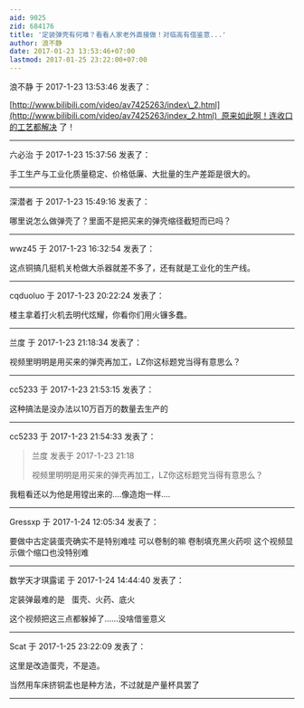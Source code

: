 ```yaml
---
aid: 9025
zid: 684176
title: '定装弹壳有何难？看看人家老外直接做！对临高有借鉴意...'
author: 浪不静
date: 2017-01-23 13:53:46+07:00
lastmod: 2017-01-25 23:22:00+07:00
---
```


浪不静 于 2017-1-23 13:53:46 发表了：

[http://www.bilibili.com/video/av7425263/index\_2.html](http://www.bilibili.com/video/av7425263/index_2.html)  原来如此啊！连收口的工艺都解决 了！

---------

六必治 于 2017-1-23 15:37:56 发表了：

手工生产与工业化质量稳定、价格低廉、大批量的生产差距是很大的。

---------

深潜者 于 2017-1-23 15:49:16 发表了：

哪里说怎么做弹壳了？里面不是把买来的弹壳缩径截短而已吗？

---------

wwz45 于 2017-1-23 16:32:54 发表了：

这点铜搞几挺机关枪做大杀器就差不多了，还有就是工业化的生产线。

---------

cqduoluo 于 2017-1-23 20:22:24 发表了：

楼主拿着打火机去明代炫耀，你看你们用火镰多蠢。

---------

兰度 于 2017-1-23 21:18:34 发表了：

视频里明明是用买来的弹壳再加工，LZ你这标题党当得有意思么？

---------

cc5233 于 2017-1-23 21:53:15 发表了：

这种搞法是没办法以10万百万的数量去生产的

---------

cc5233 于 2017-1-23 21:54:33 发表了：

> 兰度 发表于 2017-1-23 21:18
> 
> 视频里明明是用买来的弹壳再加工，LZ你这标题党当得有意思么？



我粗看还以为他是用镗出来的....像造炮一样....

---------

Gressxp 于 2017-1-24 12:05:34 发表了：

要做中古定装蛋壳确实不是特别难哇 可以卷制的嘛 卷制填充黑火药呗 这个视频显示做个缩口也没特别难

---------

数学天才琪露诺 于 2017-1-24 14:44:40 发表了：

定装弹最难的是   蛋壳、火药、底火

这个视频把这三点都躲掉了……没啥借鉴意义

---------

Scat 于 2017-1-25 23:22:09 发表了：

这里是改造蛋壳，不是造。

当然用车床挤铜盂也是种方法，不过就是产量杯具罢了

---------

